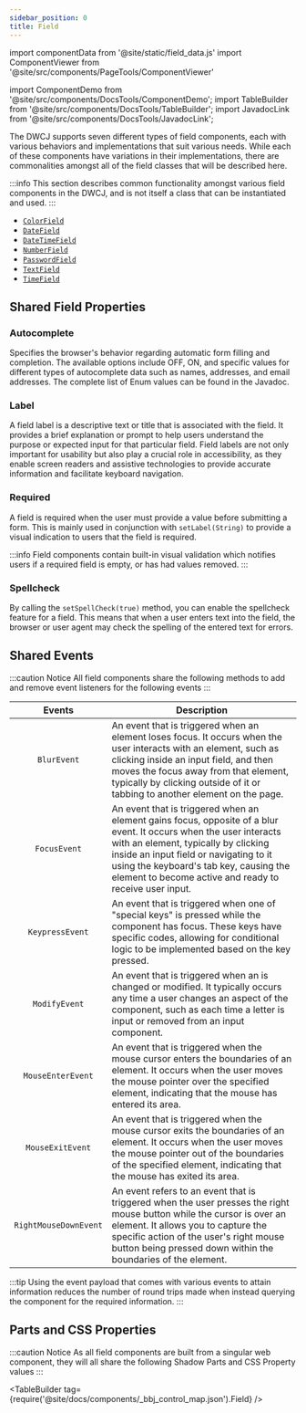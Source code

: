 ```yaml
---
sidebar_position: 0
title: Field
---
```


import componentData from '@site/static/field_data.js'
import ComponentViewer from '@site/src/components/PageTools/ComponentViewer'

import ComponentDemo from '@site/src/components/DocsTools/ComponentDemo';
import TableBuilder from '@site/src/components/DocsTools/TableBuilder';
import JavadocLink from '@site/src/components/DocsTools/JavadocLink';

<JavadocLink type="engine" location="org/dwcj/component/field/AbstractField"/>

The DWCJ supports seven different types of field components, each with various behaviors and implementations that suit various
needs. While each of these components have variations in their implementations, there are commonalities amongst all of the 
field classes that will be described here.

:::info
This section describes common functionality amongst various field components in the DWCJ, and is not itself a class that can be instantiated and used.
:::

<!-- <ComponentViewer componentData={componentData} /> -->

- [`ColorField`](/docs/components/fields/colorfield)
- [`DateField`](/docs/components/fields/datefield)
- [`DateTimeField`](/docs/components/fields/datetimefield)
- [`NumberField`](/docs/components/fields/numberfield)
- [`PasswordField`](/docs/components/fields/passwordfield)
- [`TextField`](/docs/components/fields/textfield)
- [`TimeField`](/docs/components/fields/timefield)

## Shared Field Properties 

### Autocomplete

Specifies the browser's behavior regarding automatic form filling and completion. The available options include OFF, ON, and specific values for different types of autocomplete data such as names, addresses, and email addresses. The complete list of Enum values can be found in the Javadoc.

### Label

A field label is a descriptive text or title that is associated with the field. It provides a brief explanation or prompt to help users understand the purpose or expected input for that particular field. Field labels are not only important for usability but also play a crucial role in accessibility, as they enable screen readers and assistive technologies to provide accurate information and facilitate keyboard navigation.

### Required

A field is required when the user must provide a value before submitting a form. This is mainly used in conjunction with `setLabel(String)` to provide a visual indication to users that the field is required. 

:::info
Field components contain built-in visual validation which notifies users if a required field is empty, or has had values removed.
:::

### Spellcheck

By calling the `setSpellCheck(true)` method, you can enable the spellcheck feature for a field. This means that when a user enters text into the field, the browser or user agent may check the spelling of the entered text for errors.


## Shared Events

:::caution Notice
All field components share the following methods to add and remove event listeners for the following events
:::

| Events | Description |
|:-:|-|
|`BlurEvent`| An event that is triggered when an element loses focus. It occurs when the user interacts with an element, such as clicking inside an input field, and then moves the focus away from that element, typically by clicking outside of it or tabbing to another element on the page. |
|`FocusEvent`| An event that is triggered when an element gains focus, opposite of a blur event. It occurs when the user interacts with an element, typically by clicking inside an input field or navigating to it using the keyboard's tab key, causing the element to become active and ready to receive user input. |
|`KeypressEvent`| An event that is triggered when one of "special keys" is pressed while the component has focus. These keys have specific codes, allowing for conditional logic to be implemented based on the key pressed.|
|`ModifyEvent`| An event that is triggered when an is changed or modified. It typically occurs any time a user changes an aspect of the component, such as each time a letter is input or removed from an input component.|
|`MouseEnterEvent`| An event that is triggered when the mouse cursor enters the boundaries of an element. It occurs when the user moves the mouse pointer over the specified element, indicating that the mouse has entered its area. |
|`MouseExitEvent`| An event that is triggered when the mouse cursor exits the boundaries of an element. It occurs when the user moves the mouse pointer out of the boundaries of the specified element, indicating that the mouse has exited its area. |
|`RightMouseDownEvent`| An event refers to an event that is triggered when the user presses the right mouse button while the cursor is over an element. It allows you to capture the specific action of the user's right mouse button being pressed down within the boundaries of the element. |

:::tip
Using the event payload that comes with various events to attain information reduces the number of round trips made when instead querying the component for the required information. 
:::

## Parts and CSS Properties

:::caution Notice
As all field components are built from a singular web component, they will all share the
following Shadow Parts and CSS Property values
:::

<TableBuilder tag={require('@site/docs/components/_bbj_control_map.json').Field} />

